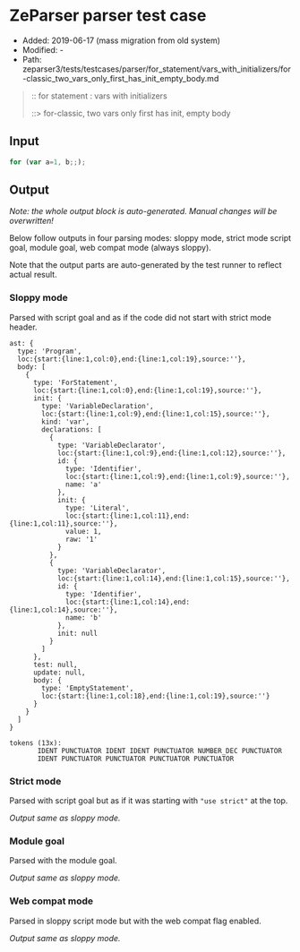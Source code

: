 # ZeParser parser test case

- Added: 2019-06-17 (mass migration from old system)
- Modified: -
- Path: zeparser3/tests/testcases/parser/for_statement/vars_with_initializers/for-classic_two_vars_only_first_has_init_empty_body.md

> :: for statement : vars with initializers
>
> ::> for-classic, two vars only first has init, empty body

## Input

`````js
for (var a=1, b;;);
`````

## Output

_Note: the whole output block is auto-generated. Manual changes will be overwritten!_

Below follow outputs in four parsing modes: sloppy mode, strict mode script goal, module goal, web compat mode (always sloppy).

Note that the output parts are auto-generated by the test runner to reflect actual result.

### Sloppy mode

Parsed with script goal and as if the code did not start with strict mode header.

`````
ast: {
  type: 'Program',
  loc:{start:{line:1,col:0},end:{line:1,col:19},source:''},
  body: [
    {
      type: 'ForStatement',
      loc:{start:{line:1,col:0},end:{line:1,col:19},source:''},
      init: {
        type: 'VariableDeclaration',
        loc:{start:{line:1,col:9},end:{line:1,col:15},source:''},
        kind: 'var',
        declarations: [
          {
            type: 'VariableDeclarator',
            loc:{start:{line:1,col:9},end:{line:1,col:12},source:''},
            id: {
              type: 'Identifier',
              loc:{start:{line:1,col:9},end:{line:1,col:9},source:''},
              name: 'a'
            },
            init: {
              type: 'Literal',
              loc:{start:{line:1,col:11},end:{line:1,col:11},source:''},
              value: 1,
              raw: '1'
            }
          },
          {
            type: 'VariableDeclarator',
            loc:{start:{line:1,col:14},end:{line:1,col:15},source:''},
            id: {
              type: 'Identifier',
              loc:{start:{line:1,col:14},end:{line:1,col:14},source:''},
              name: 'b'
            },
            init: null
          }
        ]
      },
      test: null,
      update: null,
      body: {
        type: 'EmptyStatement',
        loc:{start:{line:1,col:18},end:{line:1,col:19},source:''}
      }
    }
  ]
}

tokens (13x):
       IDENT PUNCTUATOR IDENT IDENT PUNCTUATOR NUMBER_DEC PUNCTUATOR
       IDENT PUNCTUATOR PUNCTUATOR PUNCTUATOR PUNCTUATOR
`````

### Strict mode

Parsed with script goal but as if it was starting with `"use strict"` at the top.

_Output same as sloppy mode._

### Module goal

Parsed with the module goal.

_Output same as sloppy mode._

### Web compat mode

Parsed in sloppy script mode but with the web compat flag enabled.

_Output same as sloppy mode._
